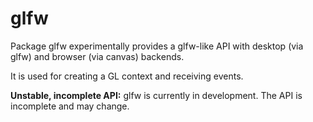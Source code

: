 glfw
====

Package glfw experimentally provides a glfw-like API with desktop (via glfw) and browser (via canvas) backends.

It is used for creating a GL context and receiving events.

**Unstable, incomplete API:** glfw is currently in development. The API is incomplete and may change.
